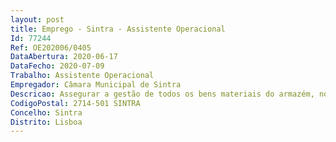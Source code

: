 ```yaml
--- 
layout: post
title: Emprego - Sintra - Assistente Operacional
Id: 77244
Ref: OE202006/0405
DataAbertura: 2020-06-17
DataFecho: 2020-07-09
Trabalho: Assistente Operacional
Empregador: Câmara Municipal de Sintra
Descricao: Assegurar a gestão de todos os bens materiais do armazém, nomeadamente o recebimento, conferência, arrumação e o controlo, garantindo as operações de entrada e saída de materiais, orientando as montagens e desmontagens, zelando também pela conservação dos armazéns.– Competências associadas à função Competências transversais  Realização e Orientação para Resultados  Orientação para o Serviço Público  Responsabilidade e Compromisso com o Serviço  Inovação e Qualidade.  Competências especificas da carreira  Trabalho de Equipa e Cooperação  Orientação para a Segurança.  Competências específicas do posto de trabalho  Organização e Método  Otimização de Recursos  – Principais atividades Proceder ao armazenamento dos bens rececionados em armazém  Receber, conferir e arrumar os bens rececionados Verificar a conformidade das saídas e entradas de bens no armazém Efetuar a movimentação e acondicionamento de bens no armazém e assegurar a sua manutenção e conservação Orientar a montagem e desmontagem de equipamentos à guarda do armazém destinados a eventos do município e outros Participar na elaboração de inventários, executando atividades de identificação e de controlo das mercadorias e dos materiais.
CodigoPostal: 2714-501 SINTRA
Concelho: Sintra
Distrito: Lisboa
--- 
```

